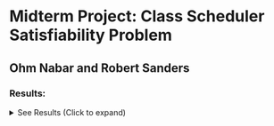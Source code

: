 # Midterm Project: Class Scheduler Satisfiability Problem
## Ohm Nabar and Robert Sanders
### Results:
<details>
  <summary>See Results (Click to expand)</summary>
It was really interesting to analyze the output of our Class Scheduler along 
different constraints, and combinations of classes.  We set out a goal to 
find an available schedule when provided with a dataset of classes.  We
successfully completed our goal, as will be demonstrated here.  The sat solver
finds a valid schedule based on the users desired subjects, classes,
timeframe, and nupath constraints. Here we'll walk through some 
examples of the class scheduler to see the behavior it follows.
 
![](images/add%20class%20constraint.PNG)

In this example we add a full schedule of classes, choosing sections
with different starting times, and of different classes, and as we see
The full schedule is satisfiable.  Then we add 1 more class (ECON
1116), which shouldn't work because we can only take 4 classes, and as
we see the Class Scheduler returns that it is unsatisfiable! 
 
![](images/section%20constraint%20unsatisfiable.PNG)

This example, adds the first section which is at 7:00, and then adds the 6th section which is also
at 7:00.  This is a contradiction, as we cannot take two classes at the same time, and appropriately so
the Class Scheduler informs the user that this combination of classes is unsatisfiable

![](images/subject%20constraint%20unsatisfiable.PNG)

This example evaluates adding in constraints for each subject.  This finds a minimum satisfiable section
to fit from that subject.  As we see trying to add in a 5th subject would not work as you can't take
5 classes.

![](images/add_nupath_constraint.PNG)

This example adds various nu path constraints, with the scheduler choosing the minimum possible class 
to create a satisfiable schedule.  Here adding a 5th nupath constraint causes an error, as a student
can't take 5 classes.

![](images/unsatisfiable%20time%20constraint.PNG)

In this example we evalutate time constraints, as this student wants to only take classes between 10:00 
and 16:00.  We try selecting section number 1 for them, which is a 7:00 class, and doesn't fit in their 
time constraints.  Therefore this schedule is unsatisfiable.

![](images/time%20with%20class%20constraint.PNG)

In this example we evaluate a full schedule of a student with strict time constraints.  The desired
schedule times are from 10:00 to 16:00.  We add the sections 8 and 13.  Then we want to take two more
classes, so we choose those class constraints.  The scheduler chooses sections so as to not interfere
with the prior sections 8 and 13.

![](images/subject%20constraint%20in%20limited%20time.PNG)

In this schedule, we set the same time constraints of 10:00 to 16:00, and add 3 exact class constraints.
We then add Philosophy as a subject to find a section of philosophy to fit within those time constraints
and it successfully chooses a generic philosophy class this student could fit into their schedule.

![](images/no%20time%20satisfiability.PNG)

In this schedule, we show how a schedule with only 3 hours of time constraints is unsatisfiable when 
choosing 4 classes, as we couldn't choose 4 sections without time overlap.

</details>